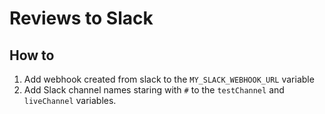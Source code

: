 # Reviews to Slack

## How to
1. Add webhook created from slack to the `MY_SLACK_WEBHOOK_URL` variable
2. Add Slack channel names staring with `#` to the `testChannel` and `liveChannel` variables.

